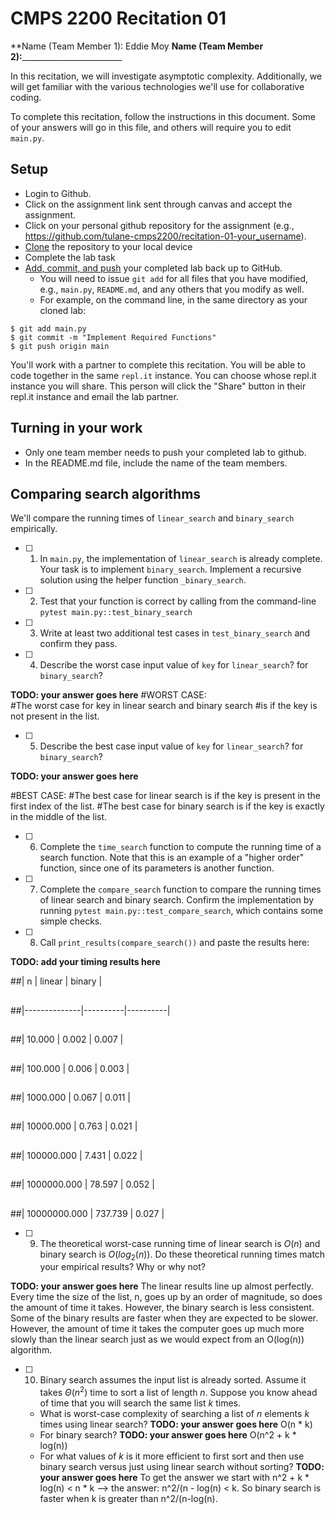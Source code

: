 # CMPS 2200  Recitation 01

**Name (Team Member 1): Eddie Moy
**Name (Team Member 2):**_________________________

In this recitation, we will investigate asymptotic complexity. Additionally, we will get familiar with the various technologies we'll use for collaborative coding.

To complete this recitation, follow the instructions in this document. Some of your answers will go in this file, and others will require you to edit `main.py`.


## Setup
- Login to Github.
- Click on the assignment link sent through canvas and accept the assignment.
- Click on your personal github repository for the assignment (e.g., https://github.com/tulane-cmps2200/recitation-01-your_username).
- [Clone](https://docs.github.com/en/github/creating-cloning-and-archiving-repositories/cloning-a-repository-from-github/cloning-a-repository) the repository to your local device
- Complete the lab task 
- [Add, commit, and push](https://docs.github.com/en/github/managing-files-in-a-repository/managing-files-using-the-command-line/adding-a-file-to-a-repository-using-the-command-line) your completed lab back up to GitHub. 
  - You will need to issue `git add` for all files that you have modified, e.g., `main.py`, `README.md`, and any others that you modify as well.
  - For example, on the command line, in the same directory as your cloned lab:
```
$ git add main.py
$ git commit -m "Implement Required Functions"
$ git push origin main
```

You'll work with a partner to complete this recitation. You will be able to code together in the same `repl.it` instance. You can choose whose repl.it instance you will share. This person will click the "Share" button in their repl.it instance and email the lab partner.

## Turning in your work
- Only one team member needs to push your completed lab to github. 
- In the README.md file, include the name of the team members.


## Comparing search algorithms

We'll compare the running times of `linear_search` and `binary_search` empirically.

- [ ] 1. In `main.py`, the implementation of `linear_search` is already complete. Your task is to implement `binary_search`. Implement a recursive solution using the helper function `_binary_search`. 

- [ ] 2. Test that your function is correct by calling from the command-line `pytest main.py::test_binary_search`

- [ ] 3. Write at least two additional test cases in `test_binary_search` and confirm they pass.

- [ ] 4. Describe the worst case input value of `key` for `linear_search`? for `binary_search`? 

**TODO: your answer goes here**
#WORST CASE:   
#The worst case for key in linear search and binary search
#is if the key is not present in the list.

- [ ] 5. Describe the best case input value of `key` for `linear_search`? for `binary_search`? 

**TODO: your answer goes here**


#BEST CASE:
#The best case for linear search is if the key is present in the first index of the list.
#The best case for binary search is if the key is exactly in the middle of the list.    


- [ ] 6. Complete the `time_search` function to compute the running time of a search function. Note that this is an example of a "higher order" function, since one of its parameters is another function.

- [ ] 7. Complete the `compare_search` function to compare the running times of linear search and binary search. Confirm the implementation by running `pytest main.py::test_compare_search`, which contains some simple checks.

- [ ] 8. Call `print_results(compare_search())` and paste the results here:

**TODO: add your timing results here**

##|            n |   linear |   binary |
##
##|--------------|----------|----------|
##
##|       10.000 |    0.002 |    0.007 |
##
##|      100.000 |    0.006 |    0.003 |
##
##|     1000.000 |    0.067 |    0.011 |
##
##|    10000.000 |    0.763 |    0.021 |
##
##|   100000.000 |    7.431 |    0.022 |
##
##|  1000000.000 |   78.597 |    0.052 |
##
##| 10000000.000 |  737.739 |    0.027 |
- [ ] 9. The theoretical worst-case running time of linear search is $O(n)$ and binary search is $O(log_2(n))$. Do these theoretical running times match your empirical results? Why or why not?

**TODO: your answer goes here**
The linear results line up almost perfectly. Every time the size of the list, n, goes up by an order of magnitude, so does the amount of time it takes. However, the binary search is less consistent.
Some of the binary results are faster when they are expected to be slower. However, the amount of time it takes the computer goes up much more slowly than the linear search just as we would expect
from an O(log(n)) algorithm.

- [ ] 10. Binary search assumes the input list is already sorted. Assume it takes $\Theta(n^2)$ time to sort a list of length $n$. Suppose you know ahead of time that you will search the same list $k$ times. 
  + What is worst-case complexity of searching a list of $n$ elements $k$ times using linear search? **TODO: your answer goes here** O(n * k)
  + For binary search? **TODO: your answer goes here** O(n^2 + k * log(n))
  + For what values of $k$ is it more efficient to first sort and then use binary search versus just using linear search without sorting? **TODO: your answer goes here**
To get the answer we start with n^2 + k * log(n) < n * k --> the answer: n^2/(n - log(n) < k. So binary search is faster when k is greater than n^2/(n-log(n).
